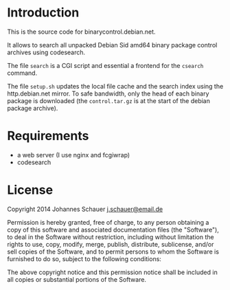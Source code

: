Introduction
============

This is the source code for binarycontrol.debian.net.

It allows to search all unpacked Debian Sid amd64 binary package control
archives using codesearch.

The file `search` is a CGI script and essential a frontend for the `csearch`
command.

The file `setup.sh` updates the local file cache and the search index using the
http.debian.net mirror. To safe bandwidth, only the head of each binary package
is downloaded (the `control.tar.gz` is at the start of the debian package
archive).

Requirements
============

 - a web server (I use nginx and fcgiwrap)
 - codesearch

License
=======

Copyright 2014 Johannes Schauer <j.schauer@email.de>

Permission is hereby granted, free of charge, to any person obtaining a copy of
this software and associated documentation files (the "Software"), to deal in
the Software without restriction, including without limitation the rights to
use, copy, modify, merge, publish, distribute, sublicense, and/or sell copies
of the Software, and to permit persons to whom the Software is furnished to do
so, subject to the following conditions:

The above copyright notice and this permission notice shall be included in all
copies or substantial portions of the Software.

